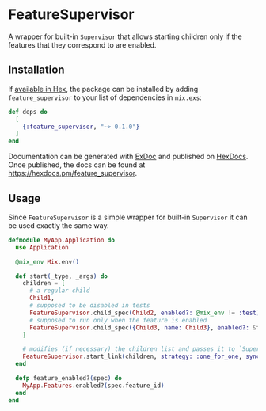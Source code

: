 # FeatureSupervisor

A wrapper for built-in `Supervisor` that allows starting children only if the features that they correspond to are enabled.

## Installation

If [available in Hex](https://hex.pm/docs/publish), the package can be installed
by adding `feature_supervisor` to your list of dependencies in `mix.exs`:

```elixir
def deps do
  [
    {:feature_supervisor, "~> 0.1.0"}
  ]
end
```

Documentation can be generated with [ExDoc](https://github.com/elixir-lang/ex_doc)
and published on [HexDocs](https://hexdocs.pm). Once published, the docs can
be found at <https://hexdocs.pm/feature_supervisor>.

## Usage

Since `FeatureSupervisor` is a simple wrapper for built-in `Supervisor` it can be used exactly the same way.

```elixir
defmodule MyApp.Application do
  use Application

  @mix_env Mix.env()

  def start(_type, _args) do
    children = [
      # a regular child
      Child1,
      # supposed to be disabled in tests
      FeatureSupervisor.child_spec(Child2, enabled?: @mix_env != :test)
      # supposed to run only when the feature is enabled
      FeatureSupervisor.child_spec({Child3, name: Child3}, enabled?: &feature_enabled?/1, feature_id: "my-feature")
    ]

    # modifies (if necessary) the children list and passes it to `Supervisor.start_link/2`
    FeatureSupervisor.start_link(children, strategy: :one_for_one, sync_interval: 1000)
  end

  defp feature_enabled?(spec) do
    MyApp.Features.enabled?(spec.feature_id)
  end
end
```
